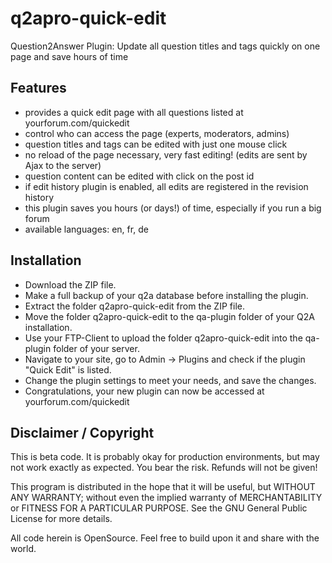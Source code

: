 # q2apro-quick-edit
Question2Answer Plugin: Update all question titles and tags quickly on one page and save hours of time

## Features

- provides a quick edit page with all questions listed at yourforum.com/quickedit
- control who can access the page (experts, moderators, admins)
- question titles and tags can be edited with just one mouse click
- no reload of the page necessary, very fast editing! (edits are sent by Ajax to the server)
- question content can be edited with click on the post id
- if edit history plugin is enabled, all edits are registered in the revision history
- this plugin saves you hours (or days!) of time, especially if you run a big forum
- available languages: en, fr, de

## Installation

- Download the ZIP file.
- Make a full backup of your q2a database before installing the plugin.
- Extract the folder q2apro-quick-edit from the ZIP file.
- Move the folder q2apro-quick-edit to the qa-plugin folder of your Q2A installation.
- Use your FTP-Client to upload the folder q2apro-quick-edit into the qa-plugin folder of your server.
- Navigate to your site, go to Admin -> Plugins and check if the plugin "Quick Edit" is listed.
- Change the plugin settings to meet your needs, and save the changes.
- Congratulations, your new plugin can now be accessed at yourforum.com/quickedit

## Disclaimer / Copyright ##

This is beta code. It is probably okay for production environments, but may not work exactly as expected. 
You bear the risk. Refunds will not be given!

This program is distributed in the hope that it will be useful, but WITHOUT ANY WARRANTY; 
without even the implied warranty of MERCHANTABILITY or FITNESS FOR A PARTICULAR PURPOSE. 
See the GNU General Public License for more details.

All code herein is OpenSource. Feel free to build upon it and share with the world.
